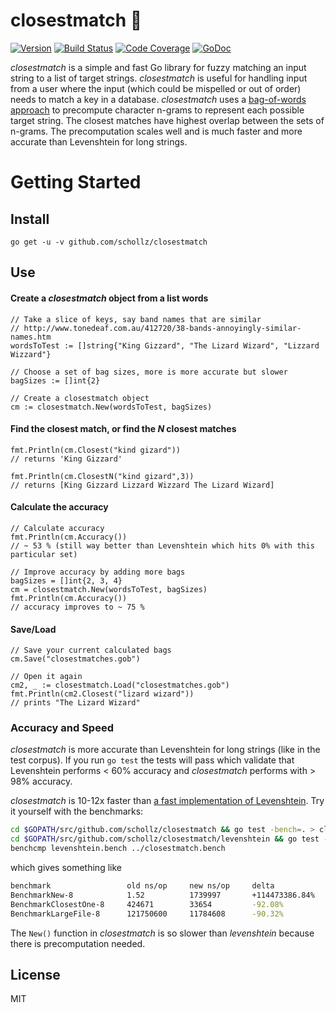 
# closestmatch :page_with_curl:

<a href="#"><img src="https://img.shields.io/badge/version-2.1.0-brightgreen.svg?style=flat-square" alt="Version"></a>
<a href="https://travis-ci.org/schollz/closestmatch"><img src="https://img.shields.io/travis/schollz/closestmatch.svg?style=flat-square" alt="Build Status"></a>
<a href="http://gocover.io/github.com/schollz/closestmatch"><img src="https://img.shields.io/badge/coverage-98%25-brightgreen.svg?style=flat-square" alt="Code Coverage"></a>
<a href="https://godoc.org/github.com/schollz/closestmatch"><img src="https://img.shields.io/badge/api-reference-blue.svg?style=flat-square" alt="GoDoc"></a>

*closestmatch* is a simple and fast Go library for fuzzy matching an input string to a list of target strings. *closestmatch* is useful for handling input from a user where the input (which could be mispelled or out of order) needs to match a key in a database. *closestmatch* uses a [bag-of-words approach](https://en.wikipedia.org/wiki/Bag-of-words_model) to precompute character n-grams to represent each possible target string. The closest matches have highest overlap between the sets of n-grams. The precomputation scales well and is much faster and more accurate than Levenshtein for long strings.


Getting Started
===============

## Install

```
go get -u -v github.com/schollz/closestmatch
```

## Use 

####  Create a *closestmatch* object from a list words

```golang
// Take a slice of keys, say band names that are similar
// http://www.tonedeaf.com.au/412720/38-bands-annoyingly-similar-names.htm
wordsToTest := []string{"King Gizzard", "The Lizard Wizard", "Lizzard Wizzard"}

// Choose a set of bag sizes, more is more accurate but slower
bagSizes := []int{2}

// Create a closestmatch object
cm := closestmatch.New(wordsToTest, bagSizes)
```

#### Find the closest match, or find the *N* closest matches

```golang
fmt.Println(cm.Closest("kind gizard"))
// returns 'King Gizzard'

fmt.Println(cm.ClosestN("kind gizard",3))
// returns [King Gizzard Lizzard Wizzard The Lizard Wizard]
```

#### Calculate the accuracy

```golang
// Calculate accuracy
fmt.Println(cm.Accuracy())
// ~ 53 % (still way better than Levenshtein which hits 0% with this particular set)

// Improve accuracy by adding more bags
bagSizes = []int{2, 3, 4}
cm = closestmatch.New(wordsToTest, bagSizes)
fmt.Println(cm.Accuracy())
// accuracy improves to ~ 75 %
```

#### Save/Load

```golang
// Save your current calculated bags
cm.Save("closestmatches.gob")

// Open it again
cm2, _ := closestmatch.Load("closestmatches.gob")
fmt.Println(cm2.Closest("lizard wizard"))
// prints "The Lizard Wizard"
```

### Accuracy and Speed

*closestmatch* is more accurate than Levenshtein for long strings (like in the test corpus). If you run `go test` the tests will pass which validate that Levenshtein performs < 60% accuracy and *closestmatch* performs with > 98% accuracy. 

*closestmatch* is 10-12x faster than [a fast implementation of Levenshtein](https://groups.google.com/forum/#!topic/golang-nuts/YyH1f_qCZVc). Try it yourself with the benchmarks:

```bash
cd $GOPATH/src/github.com/schollz/closestmatch && go test -bench=. > closestmatch.bench
cd $GOPATH/src/github.com/schollz/closestmatch/levenshtein && go test -bench=. > levenshtein.bench
benchcmp levenshtein.bench ../closestmatch.bench
```

which gives something like

```bash
benchmark                 old ns/op     new ns/op     delta
BenchmarkNew-8            1.52          1739997       +114473386.84%
BenchmarkClosestOne-8     424671        33654         -92.08%
BenchmarkLargeFile-8      121750600     11784608      -90.32%
```

The `New()` function in *closestmatch* is so slower than *levenshtein* because there is precomputation needed.

## License

MIT
